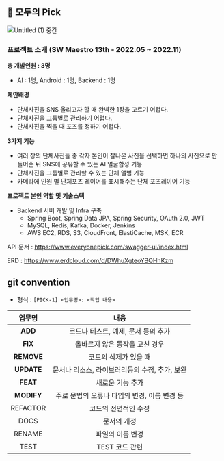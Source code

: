 ## 📸 모두의 Pick

![Untitled (1) 중간](https://user-images.githubusercontent.com/55652627/201305948-0da577e7-38e4-43b6-9fae-a4e64f919ad2.png)

### 프로젝트 소개 (SW Maestro 13th - 2022.05 ~ 2022.11)

**총 개발인원 : 3명**

- AI : 1명, Android : 1명, Backend : 1명

**제안배경**

- 단체사진을 SNS 올리고자 할 때 완벽한 1장을 고르기 어렵다.
- 단체사진을 그룹별로 관리하기 어렵다.
- 단체사진을 찍을 때 포즈를 정하기 어렵다.

**3가지 기능**

- 여러 장의 단체사진들 중 각자 본인이 잘나온 사진을 선택하면 하나의 사진으로 만들어준 뒤 SNS에 공유할 수 있는 AI 얼굴합성 기능
- 단체사진을 그룹별로 관리할 수 있는 단체 앨범 기능
- 카메라에 인원 별 단체포즈 레이어를 표시해주는 단체 포즈레이어 기능

**프로젝트 본인 역할 및 기술스택**

- Backend 서버 개발 및 Infra 구축
    - Spring Boot, Spring Data JPA, Spring Security, OAuth 2.0, JWT
    - MySQL, Redis, Kafka, Docker, Jenkins
    - AWS EC2, RDS, S3, CloudFront, ElastiCache, MSK, ECR

API 문서 : https://www.everyonepick.com/swagger-ui/index.html

ERD : https://www.erdcloud.com/d/DWhuXgteoYBQHhKzm


## git convention
- 형식 : `[PICK-1] <업무명>: <작업 내용>`

|업무명|내용|
| :-----------------------------------: | :---------------------------------------: |
| **ADD** |   코드나 테스트, 예제, 문서 등의 추가   |
| **FIX** | 올바르지 않은 동작을 고친 경우 |
| **REMOVE** |   코드의 삭제가 있을 때   |
| **UPDATE** |   문서나 리소스, 라이브러리등의 수정, 추가, 보완   |
| **FEAT** |  새로운 기능 추가   |
| **MODIFY** | 주로 문법의 오류나 타입의 변경, 이름 변경 등   |
| REFACTOR |   코드의 전면적인 수정   |
| DOCS |  문서의 개정   |
| RENAME | 파일의 이름 변경 |
| TEST | TEST 코드 관련   |
